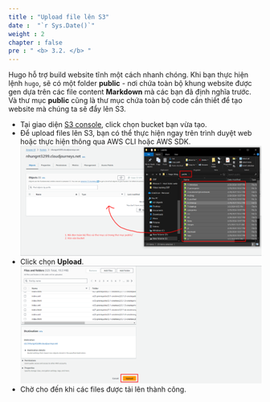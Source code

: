 ```yaml
---
title : "Upload file lên S3"
date :  "`r Sys.Date()`" 
weight : 2
chapter : false
pre : " <b> 3.2. </b> "
---
```


Hugo hỗ trợ build website tĩnh một cách nhanh chóng. Khi bạn thực hiện lệnh `hugo`, sẽ có một folder **public** - nơi chứa toàn bộ khung website được gen dựa trên các file content **Markdown** mà các bạn đã định nghĩa trước. Và thư mục **public** cũng là thư mục chứa toàn bộ code cần thiết để tạo website mà chúng ta sẽ đẩy lên S3.

 - Tại giao diện [S3 console](https://s3.console.aws.amazon.com/s3/home), click chọn bucket bạn vừa tạo.
 - Để upload files lên S3, bạn có thể thực hiện ngay trên trình duyệt web hoặc thực hiện thông qua AWS CLI hoặc AWS SDK.
 ![S3](/images/3.hoststaticwebsitewiths3/002-upload-files-to-bucket.png)
 - Click chọn **Upload**.
 ![S3](/images/3.hoststaticwebsitewiths3/003-upload-files.png)
 - Chờ cho đến khi các files được tải lên thành công.